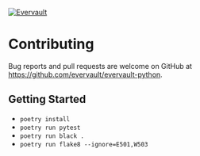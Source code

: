 [![Evervault](https://evervault.com/evervault.svg)](https://evervault.com/)

# Contributing

Bug reports and pull requests are welcome on GitHub at https://github.com/evervault/evervault-python.

## Getting Started

- `poetry install`
- `poetry run pytest`
- `poetry run black .`
- `poetry run flake8 --ignore=E501,W503`
